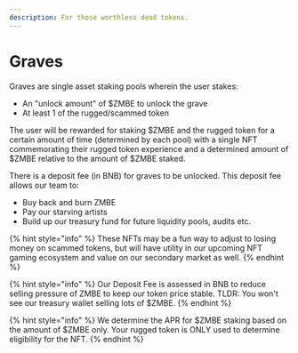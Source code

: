 ```yaml
---
description: For those worthless dead tokens.
---
```


# Graves

Graves are single asset staking pools wherein the user stakes:

* An "unlock amount" of $ZMBE to unlock the grave
* At least 1 of the rugged/scammed token 

The user will be rewarded for staking $ZMBE and the rugged token for a certain amount of time \(determined by each pool\) with a single NFT commemorating their rugged token experience and a determined amount of $ZMBE relative to the amount of $ZMBE staked.

There is a deposit fee \(in BNB\) for graves to be unlocked. This deposit fee allows our team to:

* Buy back and burn ZMBE
* Pay our starving artists
* Build up our treasury fund for future liquidity pools, audits etc. 

{% hint style="info" %}
These NFTs may be a fun way to adjust to losing money on scammed tokens, but will have utility in our upcoming NFT gaming ecosystem and value on our secondary market as well. 
{% endhint %}

{% hint style="info" %}
Our Deposit Fee is assessed in BNB to reduce selling pressure of ZMBE to keep our token price stable. TLDR: You won't see our treasury wallet selling lots of $ZMBE.
{% endhint %}

{% hint style="info" %}
We determine the APR for $ZMBE staking based on the amount of $ZMBE only. Your rugged token is ONLY used to determine eligibility for the NFT.
{% endhint %}

